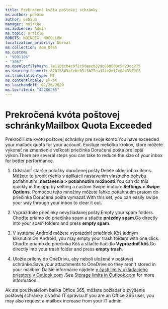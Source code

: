 ```yaml
---
title: Prekročená kvóta poštovej schránky
ms.author: pebaum
author: pebaum
manager: mnirkhe
ms.audience: Admin
ms.topic: article
ROBOTS: NOINDEX, NOFOLLOW
localization_priority: Normal
ms.collection: Adm_O365
ms.custom:
- "9001106"
- "3067"
ms.openlocfilehash: 7e1108cb4c9f2c5deecb32dc669800c5d23cc975
ms.sourcegitcommit: 67015549afcbe05f3b77ea314e2ef7e0e439f9f2
ms.translationtype: MT
ms.contentlocale: sk-SK
ms.lasthandoff: 02/26/2020
ms.locfileid: "42286285"
---
```

# <a name="mailbox-quota-exceeded"></a><span data-ttu-id="53a85-102">Prekročená kvóta poštovej schránky</span><span class="sxs-lookup"><span data-stu-id="53a85-102">Mailbox Quota Exceeded</span></span>

<span data-ttu-id="53a85-103">Prekročili ste kvótu poštovej schránky pre svoje konto.</span><span class="sxs-lookup"><span data-stu-id="53a85-103">You have exceeded your mailbox quota for your account.</span></span> <span data-ttu-id="53a85-104">Existuje niekoľko krokov, ktoré môžete vykonať na zmenšenie veľkosti priečinka Doručená pošta pre lepší výkon.</span><span class="sxs-lookup"><span data-stu-id="53a85-104">There are several steps you can take to reduce the size of your inbox for better performance.</span></span>

1. <span data-ttu-id="53a85-105">Odstrániť staršie položky doručenej pošty.</span><span class="sxs-lookup"><span data-stu-id="53a85-105">Delete older inbox items.</span></span> <span data-ttu-id="53a85-106">Môžete to urobiť rýchlo v aplikácii nastavením vlastného pohybu potiahnutím: **nastavenia > potiahnutím možnosti**.</span><span class="sxs-lookup"><span data-stu-id="53a85-106">You can do this quickly in the app by setting a custom Swipe motion: **Settings > Swipe Options**.</span></span> <span data-ttu-id="53a85-107">Pomocou tejto množiny môžete ľahko potiahnutím prstom do priečinka Doručená pošta vymazať.</span><span class="sxs-lookup"><span data-stu-id="53a85-107">With this set, you can easily swipe your way through your inbox to clear it out.</span></span>

2. <span data-ttu-id="53a85-108">Vyprázdnite priečinky nevyžiadanej pošty.</span><span class="sxs-lookup"><span data-stu-id="53a85-108">Empty your spam folders.</span></span> <span data-ttu-id="53a85-109">Choďte priamo do priečinka spam a stlačte **prázdny spam**.</span><span class="sxs-lookup"><span data-stu-id="53a85-109">Go directly into your spam folders and press **empty spam**.</span></span>

3. <span data-ttu-id="53a85-110">V systéme Android môžete vyprázdniť priečinok Kôš jedným kliknutím.</span><span class="sxs-lookup"><span data-stu-id="53a85-110">On Android, you may empty your trash folders with one click.</span></span> <span data-ttu-id="53a85-111">Choďte priamo do priečinka Kôš a stlačte tlačidlo **Vyprázdniť kôš**.</span><span class="sxs-lookup"><span data-stu-id="53a85-111">Go directly into your trash folder and press **empty trash**.</span></span> 

4. <span data-ttu-id="53a85-112">Uložte prílohy do OneDrivu, aby neboli uložené v poštovej schránke.</span><span class="sxs-lookup"><span data-stu-id="53a85-112">Save your attachments to OneDrive so they aren't stored in your mailbox.</span></span> <span data-ttu-id="53a85-113">Ďalšie informácie nájdete [v časti limity ukladacieho priestoru v Outlook.com](https://support.office.com/article/storage-limits-in-outlook-com-7ac99134-69e5-4619-ac0b-2d313bba5e9e) .</span><span class="sxs-lookup"><span data-stu-id="53a85-113">See [Storage limits in Outlook.com](https://support.office.com/article/storage-limits-in-outlook-com-7ac99134-69e5-4619-ac0b-2d313bba5e9e) for more information.</span></span> 

<span data-ttu-id="53a85-114">Ak ste používateľom balíka Office 365, môžete požiadať o zvýšenie poštovej schránky z vášho IT správcu.</span><span class="sxs-lookup"><span data-stu-id="53a85-114">If you are an Office 365 user, you may also request a mailbox increase from your IT admin.</span></span>